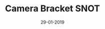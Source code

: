---
title: "Camera Bracket SNOT"
date: 29-01-2019

image: image.png
cad: model.ldr

source_url: "https://www.flickr.com/photos/playwell_bricks/42815439054"
source_title: "Brackets and Boosters"
source_name: "Jason Pyett"
source_date: 20-07-2018

taxonomy:
  part: ["99781", "4595"]
  partcount: 4

  width: [3, stud]
  depth: [2, stud]
  height: [1, stud]

  function: ["stud_tilt"]
  stud_tilt_angle: [90, 180]
---
